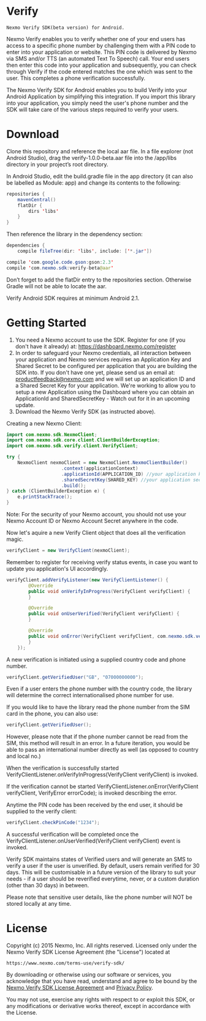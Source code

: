 Verify
========
	Nexmo Verify SDK(beta version) for Android.
Nexmo Verify enables you to verify whether one of your end users has access to a specific phone number by challenging them with
a PIN code to enter into your application or website. This PIN code is delivered by Nexmo via SMS and/or TTS (an automated Text
To Speech) call. Your end users then enter this code into your application and subsequently, you can check through Verify if 
the code entered matches the one which was sent to the user. This completes a phone verification successfully.

The Nexmo Verify SDK for Android enables you to build Verify into your Android Application by simplifying this integration.
If you import this library into your application, you simply need the user's phone number and the SDK will take care of the
various steps required to verify your users.

Download
========

Clone this repository and reference the local aar file.
In a file explorer (not Android Studio), drag the verify-1.0.0-beta.aar file into the /app/libs directory
in your project’s root directory.

In Android Studio, edit the build.gradle file in the app directory (it can also be labelled as Module: app)
and change its contents to the following:
```java
repositories {
    mavenCentral()
    flatDir {
        dirs 'libs'
    }
}
```
Then reference the library in the dependency section:
```java
dependencies {
    compile fileTree(dir: 'libs', include: ['*.jar'])

compile 'com.google.code.gson:gson:2.3'
compile 'com.nexmo.sdk:verify-beta@aar'
```
Don’t forget to add the flatDir entry to the repositories section. Otherwise Gradle will not be able to locate the aar.

Verify Android SDK requires at minimum Android 2.1.

Getting Started
==============

1. You need a Nexmo account to use the SDK. Register for one (if you don't have it already) at:
   https://dashboard.nexmo.com/register
2. In order to safeguard your Nexmo credentials, all interaction between your application and Nexmo services requires an 
   Application Key and Shared Secret to be configured per application that you are building the SDK into.
   If you don't have one yet, please send us an email at: productfeedback@nexmo.com and we will set up an application ID and 
   a Shared Secret Key for your application.
   We're working to allow you to setup a new Application using the Dashboard where you can obtain an ApplicationId and 
   SharedSecretKey - Watch out for it in an upcoming update.
3. Download the Nexmo Verify SDK (as instructed above).

Creating a new Nexmo Client:
```java
import com.nexmo.sdk.NexmoClient;
import com.nexmo.sdk.core.client.ClientBuilderException;
import com.nexmo.sdk.verify.client.VerifyClient;

try {
	NexmoClient nexmoClient = new NexmoClient.NexmoClientBuilder()
                    .context(applicationContext)
                    .applicationId(APPLICATION_ID) //your application key
                    .sharedSecretKey(SHARED_KEY) //your application secret
                    .build();
} catch (ClientBuilderException e) {
	e.printStackTrace();
}
```
Note: For the security of your Nexmo account, you should not use your Nexmo Account ID or Nexmo Account Secret anywhere in the 
code.

Now let's aquire a new Verify Client object that does all the verification magic.
```java
verifyClient = new VerifyClient(nexmoClient);
```

Remember to register for receiving verify status events, in case you want to update you application's UI accordingly.
```java
verifyClient.addVerifyListener(new VerifyClientListener() {
        @Override
        public void onVerifyInProgress(VerifyClient verifyClient) {
        }

        @Override
        public void onUserVerified(VerifyClient verifyClient) {
        }

        @Override
        public void onError(VerifyClient verifyClient, com.nexmo.sdk.verify.event.VerifyError errorCode) {
        }
    });
```
A new verification is initiated using a supplied country code and phone number.
```java
verifyClient.getVerifiedUser("GB", "07000000000");
```
Even if a user enters the phone number with the country code, the library will determine the correct internationalised 
phone number for use.

If you would like to have the library read the phone number from the SIM card in the phone, you can also use:
```java
verifyClient.getVerifiedUser();
```
However, please note that if the phone number cannot be read from the SIM, this method will result in an error. 
In a future iteration, you would be able to pass an international number directly as well (as opposed to country and local no.)

When the verification is successfully started VerifyClientListener.onVerifyInProgress(VerifyClient verifyClient) is invoked.

If the verification cannot be started VerifyClientListener.onError(VerifyClient verifyClient, VerifyError errorCode); is invoked describing the error.

Anytime the PIN code has been received by the end user, it should be supplied to the verify client:
```java
verifyClient.checkPinCode("1234");
```

A successful verification will be completed once the VerifyClientListener.onUserVerified(VerifyClient verifyClient) event is 
invoked.

Verify SDK maintains states of Verified users and will generate an SMS to verify a user if the user is unverified. By default,
users remain verified for 30 days. This will be customisable in a future version of the library to suit your needs - if a user 
should be reverified everytime, never, or a custom duration (other than 30 days) in between.

Please note that sensitive user details, like the phone number will NOT be stored locally at any time.

License
=======

Copyright (c) 2015 Nexmo, Inc.
All rights reserved.
Licensed only under the Nexmo Verify SDK License Agreement (the "License") located at

	https://www.nexmo.com/terms-use/verify-sdk/

By downloading or otherwise using our software or services, you acknowledge
that you have read, understand and agree to be bound by the 
[Nexmo Verify SDK License Agreement][1] and [Privacy Policy][2].
    
You may not use, exercise any rights with respect to or exploit this SDK,
or any modifications or derivative works thereof, except in accordance with the License.

 [1]: https://www.nexmo.com/terms-use/verify-sdk/
 [2]: https://www.nexmo.com/privacy-policy/
